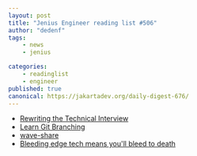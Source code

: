 ```yaml
---
layout: post
title: "Jenius Engineer reading list #506"
author: "dedenf"
tags:
    - news
    - jenius

categories:
    - readinglist
    - engineer
published: true
canonical: https://jakartadev.org/daily-digest-676/
---
```


- [Rewriting the Technical Interview](https://aphyr.com/posts/353-rewriting-the-technical-interview)
- [Learn Git Branching](https://learngitbranching.js.org/)
- [wave-share](https://github.com/ggerganov/wave-share)
- [Bleeding edge tech means you'll bleed to death](https://www.contrast.app/posts/bleeding-edge-tech-means-youll-bleed-to-death)
